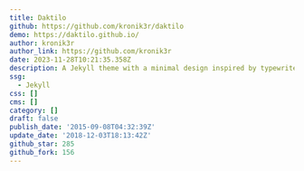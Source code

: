 ```yaml
---
title: Daktilo
github: https://github.com/kronik3r/daktilo
demo: https://daktilo.github.io/
author: kronik3r
author_link: https://github.com/kronik3r
date: 2023-11-28T10:21:35.358Z
description: A Jekyll theme with a minimal design inspired by typewriters.
ssg:
  - Jekyll
css: []
cms: []
category: []
draft: false
publish_date: '2015-09-08T04:32:39Z'
update_date: '2018-12-03T18:13:42Z'
github_star: 285
github_fork: 156
---
```

